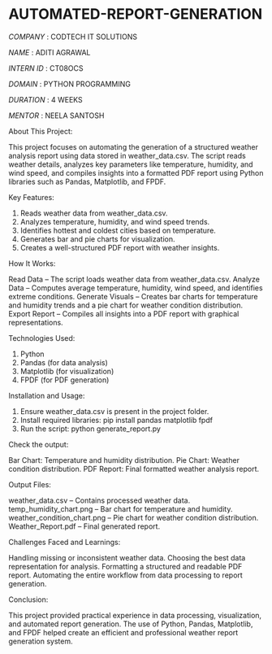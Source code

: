 # AUTOMATED-REPORT-GENERATION

*COMPANY* : CODTECH IT SOLUTIONS

*NAME* : ADITI AGRAWAL

*INTERN ID* : CT08OCS

*DOMAIN* : PYTHON PROGRAMMING

*DURATION* : 4 WEEKS

*MENTOR* : NEELA SANTOSH


About This Project:

This project focuses on automating the generation of a structured weather analysis report using data stored in weather_data.csv. The script reads weather details, analyzes key parameters like temperature, humidity, and wind speed, and compiles insights into a formatted PDF report using Python libraries such as Pandas, Matplotlib, and FPDF.

Key Features:

1) Reads weather data from weather_data.csv.
2) Analyzes temperature, humidity, and wind speed trends.
3) Identifies hottest and coldest cities based on temperature.
4) Generates bar and pie charts for visualization.
5) Creates a well-structured PDF report with weather insights.

How It Works:

Read Data – The script loads weather data from weather_data.csv.
Analyze Data – Computes average temperature, humidity, wind speed, and identifies extreme conditions.
Generate Visuals – Creates bar charts for temperature and humidity trends and a pie chart for weather condition distribution.
Export Report – Compiles all insights into a PDF report with graphical representations.

Technologies Used:

1) Python
2) Pandas (for data analysis)
3) Matplotlib (for visualization)
4) FPDF (for PDF generation)

Installation and Usage:

1) Ensure weather_data.csv is present in the project folder.
2) Install required libraries:
   pip install pandas matplotlib fpdf
3) Run the script:
   python generate_report.py

Check the output:

Bar Chart: Temperature and humidity distribution.
Pie Chart: Weather condition distribution.
PDF Report: Final formatted weather analysis report.

Output Files:

weather_data.csv – Contains processed weather data.
temp_humidity_chart.png – Bar chart for temperature and humidity.
weather_condition_chart.png – Pie chart for weather condition distribution.
Weather_Report.pdf – Final generated report.

Challenges Faced and Learnings:

Handling missing or inconsistent weather data.
Choosing the best data representation for analysis.
Formatting a structured and readable PDF report.
Automating the entire workflow from data processing to report generation.

Conclusion:

This project provided practical experience in data processing, visualization, and automated report generation. The use of Python, Pandas, Matplotlib, and FPDF helped create an efficient and professional weather report generation system.


